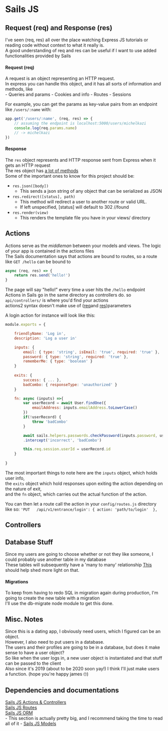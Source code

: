 # Sails JS 


## Request (req) and Response (res)

I've seen (req, res) all over the place watching Express JS tutorials or reading code without context to what it really is.  
A good understanding of req and res can be useful if I want to use added functionalities provided by Sails  

#### Request (req)
A request is an object representing an HTTP request.  
In express you can handle this object, and it has all sorts of information and methods, like  
	- Queries and params
	-	Cookies and info
	- Routes
	- Sessions

For example, you can get the params as key-value pairs from an endpoint like `/users/:name` with:  
```javascript
app.get('/users/:name', (req, res) => {
	// assuming the endpoint is localhost:5000/users/michelkazi
	console.log(req.params.name)
	// -> michelkazi
})
```

#### Response

The `res` object represents and HTTP response sent from Express when it gets an HTTP request  
The res object has [a lot of methods](https://expressjs.com/en/api.html#res)  
Some of the important ones to know for this project should be:
- `res.json([body])`
	- This sends a json string of any object that can be serialized as JSON
- `res.redirect([status], path)`
	- This method will redirect a user to another route or valid URL.
	- If left unspecified, [status] will default to 302 //found
- `res.render(view)`
	- This renders the template file you have in your views/ directory 


## Actions

Actions serve as the _middleman_ between your models and views. The logic of your app is contained in the actions files  
The Sails documentation says that actions are bound to routes, so a route like `GET /hello` can be bound to 
```javascript
async (req, res) => {
	return res.send('hello!')
}
```
The page will say "hello!" every time a user hits the `/hello` endpoint  
Actions in Sails go in the same directory as controllers do. so `api/controllers/` is where you'd find your actions  
actions2 syntax doesn't make use of ([req](https://sailsjs.com/documentation/reference/request-req)and [res](https://sailsjs.com/documentation/reference/response-res))parameters  

A login action for instance will look like this:
```javascript
module.exports = {

	friendlyName: 'Log in',
	description: 'Log a user in'

	inputs: {
		email: { type: 'string', isEmail: 'true', required: 'true' },
		password: { type: 'string', required: 'true' },
		rememberMe: { type: 'boolean' }
	}
	
	exits: {
		success: { ... },
		badCombo: { responseType: 'unauthorized' }
	}

	fn: async (inputs) =>{
		var userRecord = await User.findOne({
			emailAddress: inputs.emailAddress.toLowerCase()
		})
		if(!userRecord) {
			throw 'badCombo'
		}

		await sails.helpers.passwords.checkPassword(inputs.password, userRecord.password)
		.intercept('incorrect', 'badCombo')

		this.req.session.userId = userRecord.id
	}
	
}
```
The most important things to note here are the `inputs` object, which holds user info,  
the `exits` object which hold responses upon exiting the action depending on the nature of exit,  
and the `fn` object, which carries out the actual function of the action.  

You can then let a route call the action in your `config/routes.js` directory like so:
`'PUT   /api/v1/entrance/login': { action: 'path/to/login'  },`

## Controllers


## Database Stuff
Since my users are going to choose whether or not they like someone, I could probably use another table in my database  
These tables will subsequently have a 'many to many' relationship 
[This](https://fmhelp.filemaker.com/help/18/fmp/en/index.html#page/FMP_Help/many-to-many-relationships.html) should help shed more light on that.

#### Migrations
To keep from having to redo SQL in migration again during production, I'm going to create the new table with a migration  
I'll use the db-migrate node module to get this done.
## Misc. Notes

Since this is a dating app, I obviously need users, which I figured can be an object.  
However, I also need to put users in a database.  
The users and their profiles are going to be in a database, but does it make sense to have a user object?  
So like when the user logs in, a new user object is instantiated and that stuff can be passed to the client  
Also since it's 2019 (about to be 2020 soon yay!) I think I'll just make users a function. (hope you're happy james 🙄)

## Dependencies and documentations

[Sails JS Actions & Controllers](https://sailsjs.com/documentation/concepts/actions-and-controllers)  
[Sails JS Routes](https://sailsjs.com/documentation/concepts/routes)  
[Sails JS ORM](https://sailsjs.com/documentation/concepts/models-and-orm)  
	- This section is actually pretty big, and I recommend taking the time to read all of it
	- [Sails JS Models](https://sailsjs.com/documentation/concepts/models-and-orm/models)


